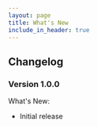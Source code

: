 ```yaml
---
layout: page
title: What's New
include_in_header: true
---
```


##  Changelog

### **Version 1.0.0**

What's New:

- Initial release